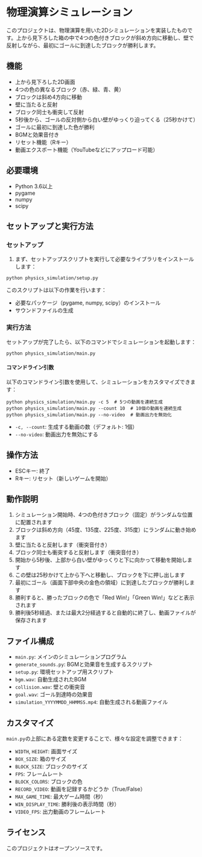 # 物理演算シミュレーション

このプロジェクトは、物理演算を用いた2Dシミュレーションを実装したものです。上から見下ろした箱の中で4つの色付きブロックが斜め方向に移動し、壁で反射しながら、最初にゴールに到達したブロックが勝利します。

## 機能

- 上から見下ろした2D画面
- 4つの色の異なるブロック（赤、緑、青、黄）
- ブロックは斜め4方向に移動
- 壁に当たると反射
- ブロック同士も衝突して反射
- 5秒後から、ゴールの反対側から白い壁がゆっくり迫ってくる（25秒かけて）
- ゴールに最初に到達した色が勝利
- BGMと効果音付き
- リセット機能（Rキー）
- 動画エクスポート機能（YouTubeなどにアップロード可能）

## 必要環境

- Python 3.6以上
- pygame
- numpy
- scipy

## セットアップと実行方法

### セットアップ

1. まず、セットアップスクリプトを実行して必要なライブラリをインストールします：

```
python physics_simulation/setup.py
```

このスクリプトは以下の作業を行います：
- 必要なパッケージ（pygame, numpy, scipy）のインストール
- サウンドファイルの生成

### 実行方法

セットアップが完了したら、以下のコマンドでシミュレーションを起動します：

```
python physics_simulation/main.py
```

#### コマンドライン引数

以下のコマンドライン引数を使用して、シミュレーションをカスタマイズできます：

```
python physics_simulation/main.py -c 5  # 5つの動画を連続生成
python physics_simulation/main.py --count 10  # 10個の動画を連続生成
python physics_simulation/main.py --no-video  # 動画出力を無効化
```

* `-c, --count`: 生成する動画の数（デフォルト: 1個）
* `--no-video`: 動画出力を無効にする

## 操作方法

- ESCキー: 終了
- Rキー: リセット（新しいゲームを開始）

## 動作説明

1. シミュレーション開始時、4つの色付きブロック（固定）がランダムな位置に配置されます
2. ブロックは斜め方向（45度、135度、225度、315度）にランダムに動き始めます
3. 壁に当たると反射します（衝突音付き）
4. ブロック同士も衝突すると反射します（衝突音付き）
5. 開始から5秒後、上部から白い壁がゆっくりと下に向かって移動を開始します
6. この壁は25秒かけて上から下へと移動し、ブロックを下に押し出します
7. 最初にゴール（画面下部中央の金色の領域）に到達したブロックが勝利します
8. 勝利すると、勝ったブロックの色で「Red Win!」「Green Win!」などと表示されます
9. 勝利後5秒経過、または最大2分経過すると自動的に終了し、動画ファイルが保存されます

## ファイル構成

- `main.py`: メインのシミュレーションプログラム
- `generate_sounds.py`: BGMと効果音を生成するスクリプト
- `setup.py`: 環境セットアップ用スクリプト
- `bgm.wav`: 自動生成されたBGM
- `collision.wav`: 壁との衝突音
- `goal.wav`: ゴール到達時の効果音
- `simulation_YYYYMMDD_HHMMSS.mp4`: 自動生成される動画ファイル

## カスタマイズ

`main.py`の上部にある定数を変更することで、様々な設定を調整できます：

- `WIDTH`, `HEIGHT`: 画面サイズ
- `BOX_SIZE`: 箱のサイズ
- `BLOCK_SIZE`: ブロックのサイズ
- `FPS`: フレームレート
- `BLOCK_COLORS`: ブロックの色
- `RECORD_VIDEO`: 動画を記録するかどうか（True/False）
- `MAX_GAME_TIME`: 最大ゲーム時間（秒）
- `WIN_DISPLAY_TIME`: 勝利後の表示時間（秒）
- `VIDEO_FPS`: 出力動画のフレームレート

## ライセンス

このプロジェクトはオープンソースです。
